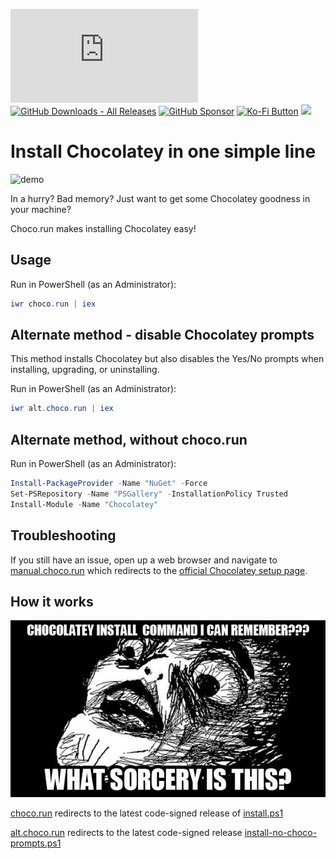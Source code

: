 [![GitHub Release Date - Published_At](https://img.shields.io/github/release-date/asheroto/choco.run)](https://github.com/asheroto/choco.run/releases)
[![GitHub Downloads - All Releases](https://img.shields.io/github/downloads/asheroto/choco.run/total)](https://github.com/asheroto/choco.run/releases)
[![GitHub Sponsor](https://img.shields.io/github/sponsors/asheroto?label=Sponsor&logo=GitHub)](https://github.com/sponsors/asheroto?frequency=one-time&sponsor=asheroto)
<a href="https://ko-fi.com/asheroto"><img src="https://ko-fi.com/img/githubbutton_sm.svg" alt="Ko-Fi Button" height="20px"></a>
<a href="https://www.buymeacoffee.com/asheroto"><img src="https://img.buymeacoffee.com/button-api/?text=Buy me a coffee&emoji=&slug=seb6596&button_colour=FFDD00&font_colour=000000&font_family=Lato&outline_colour=000000&coffee_colour=ffffff](https://img.buymeacoffee.com/button-api/?text=Buy%20me%20a%20coffee&emoji=&slug=asheroto&button_colour=FFDD00&font_colour=000000&font_family=Lato&outline_colour=000000&coffee_colour=ffffff)" height="40px"></a>

# Install Chocolatey in one simple line

![demo](https://github.com/asheroto/choco.run/assets/49938263/1f50cc9d-b786-4dbe-aaec-efe195698e2b)

In a hurry? Bad memory? Just want to get some Chocolatey goodness in your machine?

Choco.run makes installing Chocolatey easy!

## Usage

Run in PowerShell (as an Administrator):

```powershell
iwr choco.run | iex
```

## Alternate method - disable Chocolatey prompts

This method installs Chocolatey but also disables the Yes/No prompts when installing, upgrading, or uninstalling.

Run in PowerShell (as an Administrator):

```powershell
iwr alt.choco.run | iex
```

## Alternate method, without choco.run

Run in PowerShell (as an Administrator):

```powershell
Install-PackageProvider -Name "NuGet" -Force
Set-PSRepository -Name "PSGallery" -InstallationPolicy Trusted
Install-Module -Name "Chocolatey"
```

## Troubleshooting

If you still have an issue, open up a web browser and navigate to [manual.choco.run](http://manual.choco.run) which redirects to the [official Chocolatey setup page](https://docs.chocolatey.org/en-us/choco/setup).

## How it works

![meme](https://raw.githubusercontent.com/asheroto/choco.run/master/meme.jpg)

[choco.run](https://choco.run) redirects to the latest code-signed release of [install.ps1](https://github.com/asheroto/choco.run/releases/latest/download/install.ps1)

[alt.choco.run](https://alt.choco.run) redirects to the latest code-signed release [install-no-choco-prompts.ps1](https://github.com/asheroto/choco.run/releases/latest/download/install-no-choco-prompts.ps1)
